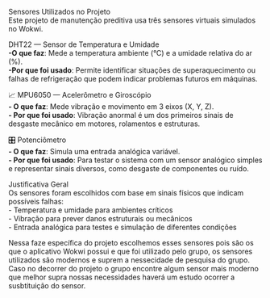 Sensores Utilizados no Projeto  
Este projeto de manutenção preditiva usa três sensores virtuais simulados no Wokwi.

DHT22 — Sensor de Temperatura e Umidade  
**\-O que faz**: Mede a temperatura ambiente (°C) e a umidade relativa do ar (%).  
**\-Por que foi usado**: Permite identificar situações de superaquecimento ou falhas de refrigeração que podem indicar problemas futuros em máquinas.

 📈 MPU6050 — Acelerômetro e Giroscópio  
**\- O que faz**: Mede vibração e movimento em 3 eixos (X, Y, Z).  
**\- Por que foi usado**: Vibração anormal é um dos primeiros sinais de desgaste mecânico em motores, rolamentos e estruturas.

🎛️ Potenciômetro  
**\- O que faz**: Simula uma entrada analógica variável.  
**\- Por que foi usado**: Para testar o sistema com um sensor analógico simples e representar sinais diversos, como desgaste de componentes ou ruído.

Justificativa Geral  
Os sensores foram escolhidos com base em sinais físicos que indicam possíveis falhas:  
\- Temperatura e umidade para ambientes críticos  
\- Vibração para prever danos estruturais ou mecânicos  
\- Entrada analógica para testes e simulação de diferentes condições

Nessa faze específica do projeto escolhemos esses sensores pois são os que o aplicativo Wokwi possui e que foi utilizado pelo grupo, os sensores utilizados são modernos e suprem a nessecidade de pesquisa do grupo. Caso no decorrer do projeto o grupo encontre algum sensor mais moderno que melhor supra nossas necessidades haverá um estudo ocorrer a susbtituição do sensor.

